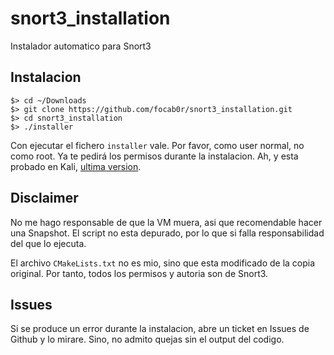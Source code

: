 # snort3_installation

Instalador automatico para Snort3

## Instalacion

```
$> cd ~/Downloads
$> git clone https://github.com/focab0r/snort3_installation.git
$> cd snort3_installation
$> ./installer
```

Con ejecutar el fichero `installer` vale. Por favor, como user normal, no como root. Ya te pedirá los permisos durante la instalacion. Ah, y esta probado en Kali, [ultima version](https://cdimage.kali.org/kali-2024.1/kali-linux-2024.1-virtualbox-amd64.7z). 

## Disclaimer ##

No me hago responsable de que la VM muera, asi que recomendable hacer una Snapshot. El script no esta depurado, por lo que si falla responsabilidad del que lo ejecuta.

El archivo `CMakeLists.txt` no es mio, sino que esta modificado de la copia original. Por tanto, todos los permisos y autoria son de Snort3.

## Issues ##

Si se produce un error durante la instalacion, abre un ticket en Issues de Github y lo mirare. Sino, no admito quejas sin el output del codigo.
